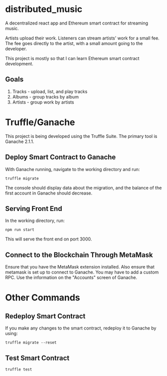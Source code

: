 # distributed_music

A decentralized react app and Ethereum smart contract for streaming music.

Artists upload their work.  Listeners can stream artists' work for a small fee.  The fee goes directly to the artist, with a small amount going to the developer.

This project is mostly so that I can learn Ethereum smart contract development.

## Goals
1. Tracks - upload, list, and play tracks
2. Albums - group tracks by album
3. Artists - group work by artists


# Truffle/Ganache

This project is being developed using the Truffle Suite.  The primary tool is Ganache 2.1.1.  

## Deploy Smart Contract to Ganache

With Ganache running, navigate to the working directory and run:

`truffle migrate`

The console should display data about the migration, and the balance of the first account in Ganache should decrease.

## Serving Front End

In the working directory, run:

`npm run start`

This will serve the front end on port 3000.

## Connect to the Blockchain Through MetaMask

Ensure that you have the MetaMask extension installed.  Also ensure that metamask is set up to connect to Ganache.  You may have to add a custom RPC.  Use the information on the "Accounts" screen of Ganache.


# Other Commands

## Redeploy Smart Contract

If you make any changes to the smart contract, redeploy it to Ganache by using:

`truffle migrate --reset`

## Test Smart Contract

`truffle test`

